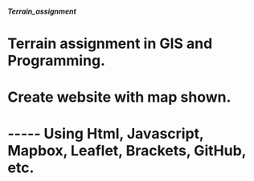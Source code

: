 ##### Terrain_assignment #####
# Terrain assignment in GIS and Programming. 
# Create website with map shown. 
# ----- Using Html, Javascript, Mapbox, Leaflet, Brackets, GitHub, etc.
